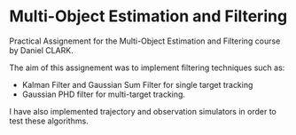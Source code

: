 # Multi-Object Estimation and Filtering
 
Practical Assignement for the Multi-Object Estimation and Filtering course by Daniel CLARK.

The aim of this assignement was to implement filtering techniques such as:

- Kalman Filter and Gaussian Sum Filter for single target tracking
- Gaussian PHD filter for multi-target tracking.

I have also implemented trajectory and observation simulators in order to test these algorithms.
